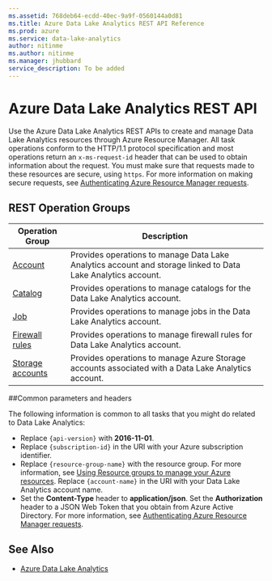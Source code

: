 ```yaml
---
ms.assetid: 768deb64-ecdd-40ec-9a9f-0560144a0d81
ms.title: Azure Data Lake Analytics REST API Reference
ms.prod: azure
ms.service: data-lake-analytics
author: nitinme
ms.author: nitinme
ms.manager: jhubbard
service_description: To be added
---
```


# Azure Data Lake Analytics REST API

Use the Azure Data Lake Analytics REST APIs to create and manage Data Lake Analytics resources through Azure Resource Manager. All task operations conform to the HTTP/1.1 protocol specification and most operations return an `x-ms-request-id` header that can be used to obtain information about the request. You must make sure that requests made to these resources are secure, using `https`. For more information on making secure requests, see [Authenticating Azure Resource Manager requests](https://msdn.microsoft.com/library/azure/dn790557.aspx).

## REST Operation Groups

| Operation Group | Description |
|-----------------|-------------|
|[Account](xref:management.azure.com.datalakeanalytics.accounts)| Provides operations to manage Data Lake Analytics account and storage linked to Data Lake Analytics account. |
|[Catalog](catalog-management-apis.md) | Provides operations to manage catalogs for the Data Lake Analytics account. |
|[Job](job-management-apis.md) | Provides operations to manage jobs in the Data Lake Analytics account. |
|[Firewall rules](xref:management.azure.com.datalakeanalytics.firewallrules) | Provides operations to manage firewall rules for Data Lake Analytics account. |
|[Storage accounts](xref:management.azure.com.datalakeanalytics.storageaccounts) | Provides operations to manage Azure Storage accounts associated with a Data Lake Analytics account. |

##Common parameters and headers

The following information is common to all tasks that you might do related to Data Lake Analytics:

* Replace `{api-version}` with **2016-11-01**.
* Replace `{subscription-id}` in the URI with your Azure subscription identifier.
* Replace `{resource-group-name}` with the resource group. For more information, see [Using Resource groups to manage your Azure resources](https://azure.microsoft.com/documentation/articles/azure-preview-portal-using-resource-groups/).
Replace `{account-name}` in the URI with your Data Lake Analytics account name.
* Set the **Content-Type** header to **application/json**.
Set the **Authorization** header to a JSON Web Token that you obtain from Azure Active Directory. For more information, see [Authenticating Azure Resource Manager requests](https://msdn.microsoft.com/library/azure/dn790557.aspx).


## See Also

- [Azure Data Lake Analytics](https://azure.microsoft.com/services/data-lake-analytics/)
